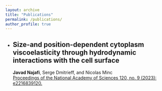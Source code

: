 ```yaml
---
layout: archive
title: "Publications"
permalink: /publications/
author_profile: true
---
```


+ ## Size-and position-dependent cytoplasm viscoelasticity through hydrodynamic interactions with the cell surface <br>
  **Javad Najafi**, Serge Dmitrieff, and Nicolas Minc <br>
  [Proceedings of the National Academy of Sciences 120, no. 9 (2023): e2216839120.](https://www.pnas.org/doi/abs/10.1073/pnas.2216839120)
  

